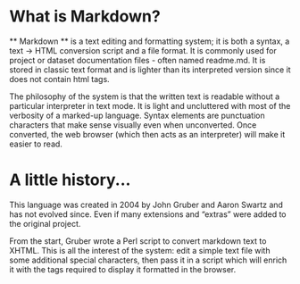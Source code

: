 # What is Markdown?
** Markdown ** is a text editing and formatting system; it is both a syntax, a text → HTML conversion script and a file format. It is commonly used for project or dataset documentation files - often named readme.md. It is stored in classic text format and is lighter than its interpreted version since it does not contain html tags.

The philosophy of the system is that the written text is readable without a particular interpreter in text mode. It is light and uncluttered with most of the verbosity of a marked-up language. Syntax elements are punctuation characters that make sense visually even when unconverted. Once converted, the web browser (which then acts as an interpreter) will make it easier to read.

# A little history...
This language was created in 2004 by John Gruber and Aaron Swartz and has not evolved since. Even if many extensions and “extras” were added to the original project.

From the start, Gruber wrote a Perl script to convert markdown text to XHTML. This is all the interest of the system: edit a simple text file with some additional special characters, then pass it in a script which will enrich it with the tags required to display it formatted in the browser.


